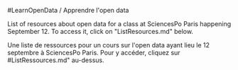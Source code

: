 #LearnOpenData / Apprendre l'open data

List of resources about open data for a class at SciencesPo Paris happening September 12. To access it, click on "ListResources.md" below.

Une liste de ressources pour un cours sur l'open data ayant lieu le 12 septembre à SciencesPo Paris. Pour y accéder, cliquez sur #ListRessources.md" au-dessus. 



